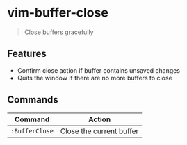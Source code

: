 # vim-buffer-close

> Close buffers gracefully

## Features

- Confirm close action if buffer contains unsaved changes
- Quits the window if there are no more buffers to close


## Commands

| Command | Action |
| ------- | ------ |
| `:BufferClose` | Close the current buffer |
